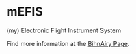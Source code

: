 # mEFIS
(my) Electronic Flight Instrument System

Find more information at the [BihnAiry Page](http://bihnairy.de/).
